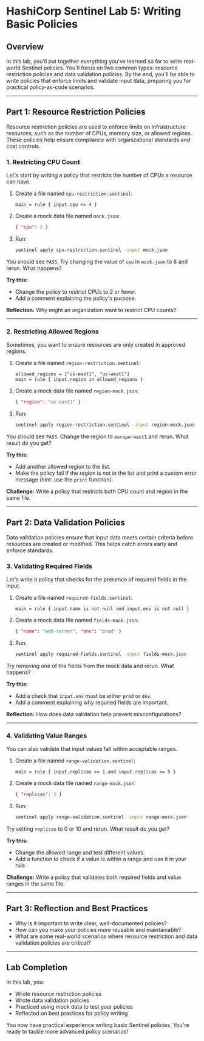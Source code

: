 # HashiCorp Sentinel Lab 5: Writing Basic Policies

## Overview
In this lab, you'll put together everything you've learned so far to write real-world Sentinel policies. You'll focus on two common types: resource restriction policies and data validation policies. By the end, you'll be able to write policies that enforce limits and validate input data, preparing you for practical policy-as-code scenarios.

---

## Part 1: Resource Restriction Policies

Resource restriction policies are used to enforce limits on infrastructure resources, such as the number of CPUs, memory size, or allowed regions. These policies help ensure compliance with organizational standards and cost controls.

### 1. Restricting CPU Count
Let's start by writing a policy that restricts the number of CPUs a resource can have.

1. Create a file named `cpu-restriction.sentinel`:
   ```hcl
   main = rule { input.cpu <= 4 }
   ```
2. Create a mock data file named `mock.json`:
   ```json
   { "cpu": 2 }
   ```
3. Run:
   ```bash
   sentinel apply cpu-restriction.sentinel -input mock.json
   ```
You should see `PASS`. Try changing the value of `cpu` in `mock.json` to 8 and rerun. What happens?

**Try this:**
- Change the policy to restrict CPUs to 2 or fewer.
- Add a comment explaining the policy's purpose.

**Reflection:**
Why might an organization want to restrict CPU counts?

---

### 2. Restricting Allowed Regions
Sometimes, you want to ensure resources are only created in approved regions.

1. Create a file named `region-restriction.sentinel`:
   ```hcl
   allowed_regions = ["us-east1", "us-west1"]
   main = rule { input.region in allowed_regions }
   ```
2. Create a mock data file named `region-mock.json`:
   ```json
   { "region": "us-east1" }
   ```
3. Run:
   ```bash
   sentinel apply region-restriction.sentinel -input region-mock.json
   ```
You should see `PASS`. Change the region to `europe-west1` and rerun. What result do you get?

**Try this:**
- Add another allowed region to the list.
- Make the policy fail if the region is not in the list and print a custom error message (hint: use the `print` function).

**Challenge:**
Write a policy that restricts both CPU count and region in the same file.

---

## Part 2: Data Validation Policies

Data validation policies ensure that input data meets certain criteria before resources are created or modified. This helps catch errors early and enforce standards.

### 3. Validating Required Fields
Let's write a policy that checks for the presence of required fields in the input.

1. Create a file named `required-fields.sentinel`:
   ```hcl
   main = rule { input.name is not null and input.env is not null }
   ```
2. Create a mock data file named `fields-mock.json`:
   ```json
   { "name": "web-server", "env": "prod" }
   ```
3. Run:
   ```bash
   sentinel apply required-fields.sentinel -input fields-mock.json
   ```
Try removing one of the fields from the mock data and rerun. What happens?

**Try this:**
- Add a check that `input.env` must be either `prod` or `dev`.
- Add a comment explaining why required fields are important.

**Reflection:**
How does data validation help prevent misconfigurations?

---

### 4. Validating Value Ranges
You can also validate that input values fall within acceptable ranges.

1. Create a file named `range-validation.sentinel`:
   ```hcl
   main = rule { input.replicas >= 1 and input.replicas <= 5 }
   ```
2. Create a mock data file named `range-mock.json`:
   ```json
   { "replicas": 3 }
   ```
3. Run:
   ```bash
   sentinel apply range-validation.sentinel -input range-mock.json
   ```
Try setting `replicas` to 0 or 10 and rerun. What result do you get?

**Try this:**
- Change the allowed range and test different values.
- Add a function to check if a value is within a range and use it in your rule.

**Challenge:**
Write a policy that validates both required fields and value ranges in the same file.

---

## Part 3: Reflection and Best Practices

- Why is it important to write clear, well-documented policies?
- How can you make your policies more reusable and maintainable?
- What are some real-world scenarios where resource restriction and data validation policies are critical?

---

## Lab Completion

In this lab, you:
- Wrote resource restriction policies
- Wrote data validation policies
- Practiced using mock data to test your policies
- Reflected on best practices for policy writing

You now have practical experience writing basic Sentinel policies. You're ready to tackle more advanced policy scenarios! 